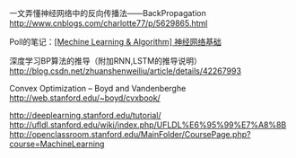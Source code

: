 一文弄懂神经网络中的反向传播法——BackPropagation
http://www.cnblogs.com/charlotte77/p/5629865.html

Poll的笔记：<a href="http://www.cnblogs.com/maybe2030/p/5597716.html">[Mechine Learning & Algorithm] 神经网络基础</a>

深度学习BP算法的推导（附加RNN,LSTM的推导说明）
http://blog.csdn.net/zhuanshenweiliu/article/details/42267993

Convex Optimization – Boyd and Vandenberghe
http://web.stanford.edu/~boyd/cvxbook/

http://deeplearning.stanford.edu/tutorial/
http://ufldl.stanford.edu/wiki/index.php/UFLDL%E6%95%99%E7%A8%8B
http://openclassroom.stanford.edu/MainFolder/CoursePage.php?course=MachineLearning
